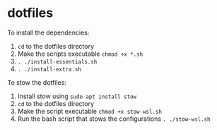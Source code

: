 # dotfiles

To install the dependencies:
1. `cd` to the dotfiles directory
2. Make the scripts executable `chmod +x *.sh`
3. `. ./install-essentials.sh`
4. `. ./install-extra.sh`

To stow the dotfiles: 
1. Install stow using `sudo apt install stow`
2. `cd` to the dotfiles directory
3. Make the script executable `chmod +x stow-wsl.sh`
4. Run the bash script that stows the configurations `. ./stow-wsl.sh`
